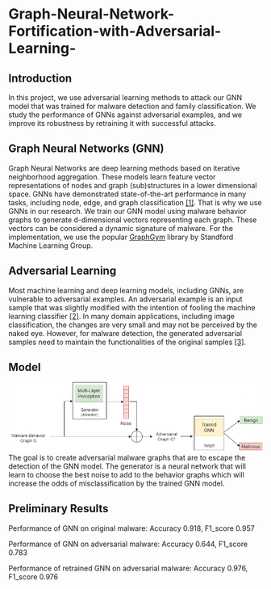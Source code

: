 # Graph-Neural-Network-Fortification-with-Adversarial-Learning-

## Introduction
In this project, we use adversarial learning methods to attack our GNN model that was trained for malware detection and family classification. We study the performance of GNNs against adversarial examples, and we improve its robustness by retraining it with successful attacks.

## Graph Neural Networks (GNN)
Graph Neural Networks are deep learning methods based on iterative neighborhood aggregation. These models learn feature vector representations of nodes and graph (sub)structures in a lower dimensional space. GNNs have demonstrated state-of-the-art performance in many tasks, including node, edge, and graph classification [\[1\]](https://arxiv.org/pdf/1810.00826.pdf). That is why we use GNNs in our research.
We train our GNN model using malware behavior graphs to generate d-dimensional vectors representing each graph. These vectors  can be considered a dynamic signature of malware.
For the implementation, we use the popular [GraphGym](https://github.com/snap-stanford/GraphGym) library by Standford Machine Learning Group.

## Adversarial Learning
Most machine learning and deep learning models, including GNNs, are vulnerable to adversarial examples. An adversarial example is an input sample that was slightly modified with the intention of fooling the machine learning classifier [\[2\]](https://arxiv.org/pdf/1804.00097.pdf).
In many domain applications, including image classification, the changes are very small and may not be perceived by the naked eye. However, for malware detection, the generated adversarial samples need to maintain the functionalities of the original samples [\[3\]](https://nrl.northumbria.ac.uk/id/eprint/49453/1/Accepted%20Manuscript.pdf).

## Model
![alt text](Images/Model.png)
The goal is to create adversarial malware graphs that are to escape the detection of the GNN model. The generator is a neural network that will learn to choose the best noise to add to the behavior graphs which will increase the odds of misclassification by the trained GNN model.

## Preliminary Results

Performance of GNN on original malware: Accuracy 0.918, F1_score 0.957

Performance of GNN on adversarial malware: Accuracy 0.644, F1_score 0.783

Performance of retrained GNN on adversarial malware: Accuracy 0.976, F1_score 0.976

